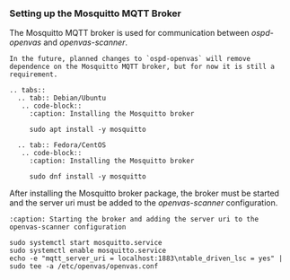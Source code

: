 ### Setting up the Mosquitto MQTT Broker

The Mosquitto MQTT broker is used for communication between
*ospd-openvas* and *openvas-scanner*.

```{note}
In the future, planned changes to `ospd-openvas` will remove dependence on the Mosquitto MQTT broker, but for now it is still a requirement.
```

```{eval-rst}
.. tabs::
  .. tab:: Debian/Ubuntu
   .. code-block::
     :caption: Installing the Mosquitto broker

     sudo apt install -y mosquitto

  .. tab:: Fedora/CentOS
   .. code-block::
     :caption: Installing the Mosquitto broker

     sudo dnf install -y mosquitto
```

After installing the Mosquitto broker package, the broker must be started
and the server uri must be added to the *openvas-scanner* configuration.

```{code-block}
:caption: Starting the broker and adding the server uri to the openvas-scanner configuration

sudo systemctl start mosquitto.service
sudo systemctl enable mosquitto.service
echo -e "mqtt_server_uri = localhost:1883\ntable_driven_lsc = yes" | sudo tee -a /etc/openvas/openvas.conf
```
